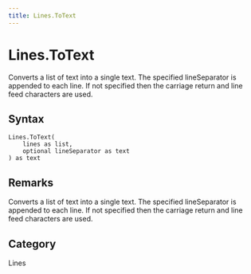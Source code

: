 ```yaml
---
title: Lines.ToText
---
```


# Lines.ToText


Converts a list of text into a single text.  The specified lineSeparator is appended to each line.  If not specified then the carriage return and line feed characters are used.


## Syntax

```powerquery
Lines.ToText(
    lines as list,
    optional lineSeparator as text
) as text
```


## Remarks

Converts a list of text into a single text.  The specified lineSeparator is appended to each line.  If not specified then the carriage return and line feed characters are used.



## Category
Lines
